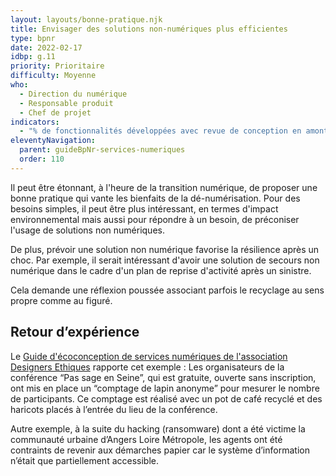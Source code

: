 ```yaml
---
layout: layouts/bonne-pratique.njk
title: Envisager des solutions non-numériques plus efficientes
type: bpnr
date: 2022-02-17
idbp: g.11
priority: Prioritaire
difficulty: Moyenne
who:
  - Direction du numérique
  - Responsable produit
  - Chef de projet
indicators:
  - "% de fonctionnalités développées avec revue de conception en amont impliquant tous les métiers concernés"
eleventyNavigation:
  parent: guideBpNr-services-numeriques
  order: 110
---
```


Il peut être étonnant, à l'heure de la transition numérique, de proposer une bonne pratique qui vante les bienfaits de la dé-numérisation. Pour des besoins simples, il peut être plus intéressant, en termes d'impact environnemental mais aussi pour répondre à un besoin, de préconiser l'usage de solutions non numériques.

De plus, prévoir une solution non numérique favorise la résilience après un choc. Par exemple, il serait intéressant d'avoir une solution de secours non numérique dans le cadre d'un plan de reprise d'activité après un sinistre.

Cela demande une réflexion poussée associant parfois le recyclage au sens propre comme au figuré.

## Retour d’expérience

Le [Guide d'écoconception de services numériques de l'association Designers Ethiques](https://eco-conception.designersethiques.org/guide/) rapporte cet exemple : Les organisateurs de la conférence “Pas sage en Seine”, qui est gratuite, ouverte sans inscription, ont mis en place un “comptage de lapin anonyme” pour mesurer le nombre de participants. Ce comptage est réalisé avec un pot de café recyclé et des haricots placés à l’entrée du lieu de la conférence.

Autre exemple, à la suite du hacking (ransomware) dont a été victime la communauté urbaine d’Angers Loire Métropole, les agents ont été contraints de revenir aux démarches papier car le système d’information n’était que partiellement accessible.
